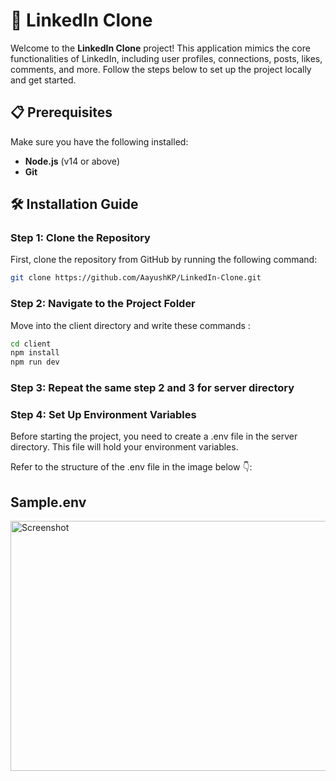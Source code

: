 # 🚀 LinkedIn Clone

Welcome to the **LinkedIn Clone** project! This application mimics the core functionalities of LinkedIn, including user profiles, connections, posts, likes, comments, and more. Follow the steps below to set up the project locally and get started.

## 📋 Prerequisites

Make sure you have the following installed:
- **Node.js** (v14 or above)
- **Git**

## 🛠️ Installation Guide

### Step 1: Clone the Repository

First, clone the repository from GitHub by running the following command:

```bash
git clone https://github.com/AayushKP/LinkedIn-Clone.git
```

### Step 2: Navigate to the Project Folder

Move into the client directory and write these commands :

```bash
cd client
npm install
npm run dev
```

### Step 3: Repeat the same step 2 and 3 for server directory

### Step 4: Set Up Environment Variables

Before starting the project, you need to create a .env file in the server directory. This file will hold your environment variables.

Refer to the structure of the .env file in the image below 👇:

## Sample.env
<img src="./images/sample.env.png" alt="Screenshot" width="600" height="400">


